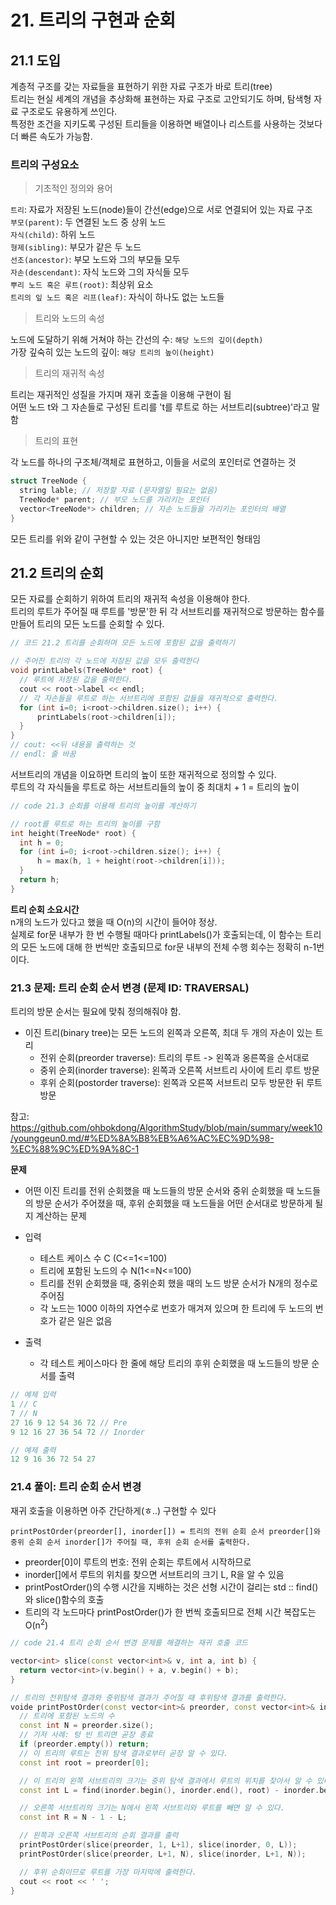 # 21. 트리의 구현과 순회

## 21.1 도입

계층적 구조를 갖는 자료들을 표현하기 위한 자료 구조가 바로 트리(tree)  
트리는 현실 세계의 개념을 추상화해 표현하는 자료 구조로 고안되기도 하며, 탐색형 자료 구조로도 유용하게 쓰인다.  
특정한 조건을 지키도록 구성된 트리들을 이용하면 배열이나 리스트를 사용하는 것보다 더 빠른 속도가 가능함.

### 트리의 구성요소

> 기초적인 정의와 용어

`트리`: 자료가 저장된 노드(node)들이 간선(edge)으로 서로 연결되어 있는 자료 구조  
`부모(parent)`: 두 연결된 노드 중 상위 노드  
`자식(child)`: 하위 노드  
`형제(sibling)`: 부모가 같은 두 노드  
`선조(ancestor)`: 부모 노드와 그의 부모들 모두  
`자손(descendant)`: 자식 노드와 그의 자식들 모두  
`뿌리 노드 혹은 루트(root)`: 최상위 요소  
`트리의 잎 노드 혹은 리프(leaf)`: 자식이 하나도 없는 노드들

> 트리와 노드의 속성

노드에 도달하기 위해 거쳐야 하는 간선의 수: `해당 노드의 깊이(depth)`  
가장 깊숙히 있는 노드의 깊이: `해당 트리의 높이(height)`

> 트리의 재귀적 속성

트리는 재귀적인 성질을 가지며 재귀 호출을 이용해 구현이 됨  
어떤 노드 t와 그 자손들로 구성된 트리를 't를 루트로 하는 서브트리(subtree)'라고 말함

> 트리의 표현

각 노드를 하나의 구조체/객체로 표현하고, 이들을 서로의 포인터로 연결하는 것

```C++
struct TreeNode {
  string lable; // 저장할 자료 (문자열일 필요는 없음)
  TreeNode* parent; // 부모 노드를 가리키는 포인터
  vector<TreeNode*> children; // 자손 노드들을 가리키는 포인터의 배열
}
```

모든 트리를 위와 같이 구현할 수 있는 것은 아니지만 보편적인 형태임

## 21.2 트리의 순회

모든 자료를 순회하기 위하여 트리의 재귀적 속성을 이용해야 한다.  
트리의 루트가 주어질 때 루트를 '방문'한 뒤 각 서브트리를 재귀적으로 방문하는 함수를 만들어 트리의 모든 노드를 순회할 수 있다.

```C++
// 코드 21.2 트리를 순회하며 모든 노드에 포함된 값을 출력하기

// 주어진 트리의 각 노드에 저장된 값을 모두 출력한다
void printLabels(TreeNode* root) {
  // 루트에 저장된 값을 출력한다.
  cout << root->label << endl;
  // 각 자손들을 루트로 하는 서브트리에 포함된 값들을 재귀적으로 출력한다.
  for (int i=0; i<root->children.size(); i++) {
      printLabels(root->children[i]);
  }
}
// cout: <<뒤 내용을 출력하는 것
// endl: 줄 바꿈
```

서브트리의 개념을 이요하면 트리의 높이 또한 재귀적으로 정의할 수 있다.  
루트의 각 자식들을 루트로 하는 서브트리들의 높이 중 최대치 + 1 = 트리의 높이

```C++
// code 21.3 순회를 이용해 트리의 높이를 계산하기

// root를 루트로 하는 트리의 높이를 구함
int height(TreeNode* root) {
  int h = 0;
  for (int i=0; i<root->children.size(); i++) {
      h = max(h, 1 + height(root->children[i]));
  }
  return h;
}
```

**트리 순회 소요시간**  
n개의 노드가 있다고 했을 때 O(n)의 시간이 들어야 정상.  
실제로 for문 내부가 한 번 수행될 때마다 printLabels()가 호출되는데, 이 함수는 트리의 모든 노드에 대해 한 번씩만 호출되므로 for문 내부의 전체 수행 회수는 정확히 n-1번이다.

### 21.3 문제: 트리 순회 순서 변경 (문제 ID: TRAVERSAL)

트리의 방문 순서는 필요에 맞춰 정의해줘야 함.

- 이진 트리(binary tree)는 모든 노드의 왼쪽과 오른쪽, 최대 두 개의 자손이 있는 트리
  - 전위 순회(preorder traverse): 트리의 루트 -> 왼쪽과 옹른쪽을 순서대로
  - 중위 순회(inorder traverse): 왼쪽과 오른쪽 서브트리 사이에 트리 루트 방문
  - 후위 순회(postorder traverse): 왼쪽과 오른쪽 서브트리 모두 방문한 뒤 루트 방문

참고: https://github.com/ohbokdong/AlgorithmStudy/blob/main/summary/week10/younggeun0.md/#%ED%8A%B8%EB%A6%AC%EC%9D%98-%EC%88%9C%ED%9A%8C-1

**문제**

- 어떤 이진 트리를 전위 순회했을 때 노드들의 방문 순서와 중위 순회했을 때 노드들의 방문 순서가 주어졌을 때, 후위 순회했을 때 노드들을 어떤 순서대로 방문하게 될지 계산하는 문제

- 입력
  - 테스트 케이스 수 C (C<=1<=100)
  - 트리에 포함된 노드의 수 N(1<=N<=100)
  - 트리를 전위 순회했을 때, 중위순회 했을 때의 노드 방문 순서가 N개의 정수로 주어짐
  - 각 노드는 1000 이하의 자연수로 번호가 매겨져 있으며 한 트리에 두 노드의 번호가 같은 일은 없음
- 출력
  - 각 테스트 케이스마다 한 줄에 해당 트리의 후위 순회했을 때 노드들의 방문 순서를 출력

```c++
// 예제 입력
1 // C
7 // N
27 16 9 12 54 36 72 // Pre
9 12 16 27 36 54 72 // Inorder

// 예제 출력
12 9 16 36 72 54 27
```

### 21.4 풀이: 트리 순회 순서 변경

재귀 호출을 이용하면 아주 간단하게(ㅎ..) 구현할 수 있다

```
printPostOrder(preorder[], inorder[]) = 트리의 전위 순회 순서 preorder[]와 중위 순회 순서 inorder[]가 주어질 때, 후위 순회 순서를 출력한다.
```

- preorder[0]이 루트의 번호: 전위 순회는 루트에서 시작하므로
- inorder[]에서 루트의 위치를 찾으면 서브트리의 크기 L, R을 알 수 있음
- printPostOrder()의 수행 시간을 지배하는 것은 선형 시간이 걸리는 std :: find()와 slice()함수의 호출
- 트리의 각 노드마다 printPostOrder()가 한 번씩 호출되므로 전체 시간 복잡도는 O(n<sup>2</sup>)

```c++
// code 21.4 트리 순회 순서 변경 문제를 해결하는 재귀 호출 코드

vector<int> slice(const vector<int>& v, int a, int b) {
  return vector<int>(v.begin() + a, v.begin() + b);
}

// 트리의 전위탐색 결과와 중위탐색 결과가 주어질 때 후위탐색 결과를 출력한다.
voide printPostOrder(const vector<int>& preorder, const vector<int>& indorer) {
  // 트리에 포함된 노드의 수
  const int N = preorder.size();
  // 기저 사례: 텅 빈 트리면 곧장 종료
  if (preorder.empty()) return;
  // 이 트리의 루트는 전위 탐색 결과로부터 곧장 알 수 있다.
  const int root = preorder[0];

  // 이 트리의 왼쪽 서브트리의 크기는 중위 탐색 결과에서 루트의 위치를 찾아서 알 수 있다.
  const int L = find(inorder.begin(), inorder.end(), root) - inorder.begin();

  // 오른쪽 서브트리의 크기는 N에서 왼쪽 서브트리와 루트를 빼면 알 수 있다.
  const int R = N - 1 - L;

  // 왼쪽과 오른쪽 서브트리의 순회 결과를 출력
  printPostOrder(slice(preorder, 1, L+1), slice(inorder, 0, L));
  printPostOrder(slice(preorder, L+1, N), slice(inorder, L+1, N));

  // 후위 순회이므로 루트를 가장 마지막에 출력한다.
  cout << root << ' ';
}
```
